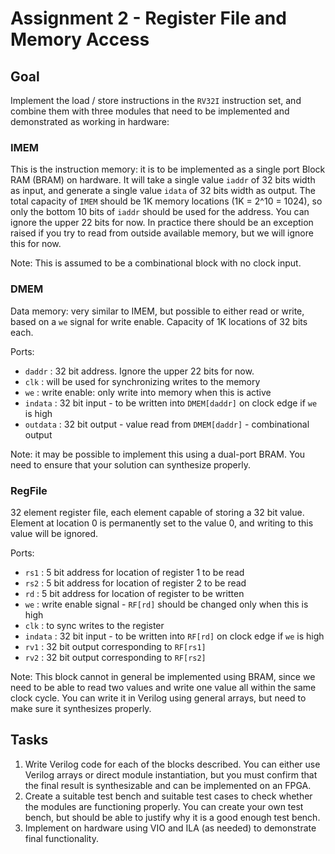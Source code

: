 # Assignment 2 - Register File and Memory Access

## Goal
Implement the load / store instructions in the `RV32I` instruction set, and combine them with three modules that need to be implemented and demonstrated as working in hardware:

### IMEM
This is the instruction memory: it is to be implemented as a single port Block RAM (BRAM) on hardware.  It will take a single value `iaddr` of 32 bits width as input, and generate a single value `idata` of 32 bits width as output.  The total capacity of `IMEM` should be 1K memory locations (1K = 2^10 = 1024), so only the bottom 10 bits of `iaddr` should be used for the address.  You can ignore the upper 22 bits for now.  In practice there should be an exception raised if you try to read from outside available memory, but we will ignore this for now.

Note: This is assumed to be a combinational block with no clock input.

### DMEM
Data memory: very similar to IMEM, but possible to either read or write, based on a `we` signal for write enable.  Capacity of 1K locations of 32 bits each.

Ports:
* `daddr` : 32 bit address.  Ignore the upper 22 bits for now.
* `clk` : will be used for synchronizing writes to the memory
* `we` : write enable: only write into memory when this is active
* `indata` : 32 bit input - to be written into `DMEM[daddr]` on clock edge if `we` is high
* `outdata` : 32 bit output - value read from `DMEM[daddr]` - combinational output

Note: it may be possible to implement this using a dual-port BRAM.  You need to ensure that your solution can synthesize properly.

### RegFile
32 element register file, each element capable of storing a 32 bit value.  Element at location 0 is permanently set to the value 0, and writing to this value will be ignored.

Ports:
* `rs1` : 5 bit address for location of register 1 to be read
* `rs2` : 5 bit address for location of register 2 to be read
* `rd` : 5 bit address for location of register to be written
* `we` : write enable signal - `RF[rd]` should be changed only when this is high
* `clk` : to sync writes to the register
* `indata` : 32 bit input - to be written into `RF[rd]` on clock edge if `we` is high
* `rv1` : 32 bit output corresponding to `RF[rs1]`
* `rv2` : 32 bit output corresponding to `RF[rs2]`

Note: This block cannot in general be implemented using BRAM, since we need to be able to read two values and write one value all within the same clock cycle.  You can write it in Verilog using general arrays, but need to make sure it synthesizes properly.

## Tasks

1. Write Verilog code for each of the blocks described.  You can either use Verilog arrays or direct module instantiation, but you must confirm that the final result is synthesizable and can be implemented on an FPGA.
2. Create a suitable test bench and suitable test cases to check whether the modules are functioning properly.  You can create your own test bench, but should be able to justify why it is a good enough test bench.
3. Implement on hardware using VIO and ILA (as needed) to demonstrate final functionality.

